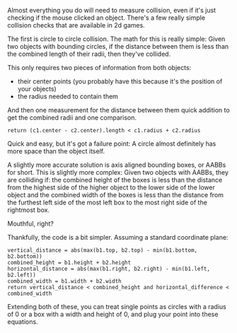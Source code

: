 Almost everything you do will need to measure collision, even if it's
just checking if the mouse clicked an object.
There's a few really simple collision checks that are available in 2d
games.

The first is circle to circle collision.
The math for this is really
simple:
Given two objects with bounding circles, if the distance
between them is less than the combined length of their radii, then
they've collided.

This only requires two pieces of information from both objects:
* their center points
  (you probably have this because it's the position of your objects)
* the radius needed to contain them

And then one measurement for the distance between them
quick addition to get the combined radii
and one comparison.

    return (c1.center - c2.center).length < c1.radius + c2.radius

Quick and easy, but it's got a failure point:
A circle almost definitely has more space than the object itself.

A slightly more accurate solution is axis aligned bounding boxes,
or AABBs for short.
This is slightly more complex:
Given two objects with AABBs, they are colliding if:
the combined height of the boxes is less than the distance from the
highest side of the higher object to the lower side of the lower object
and
the combined width of the boxes is less than the distance from the
furthest left side of the most left box to the most right side of the
rightmost box.

Mouthful, right?

Thankfully, the code is a bit simpler.
Assuming a standard coordinate plane:

    vertical_distance = abs(max(b1.top, b2.top) - min(b1.bottom, b2.bottom))
    combined_height = b1.height + b2.height
    horizontal_distance = abs(max(b1.right, b2.right) - min(b1.left, b2.left))
    combined_width = b1.width + b2.width
    return vertical_distance < combined_height and horizontal_difference < combined_width

Extending both of these, you can treat single points as circles with a radius of 0
or a box with a width and height of 0, and plug your point into these equations.